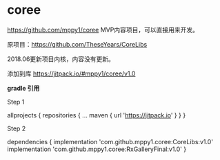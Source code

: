 # coree
https://github.com/mppy1/coree
MVP内容项目，可以直接用来开发。

原项目：https://github.com/TheseYears/CoreLibs

2018.06更新项目内核，内容没有更新。

添加到库
https://jitpack.io/#mppy1/coree/v1.0

**gradle 引用**

Step 1

allprojects {
		repositories {
			...
			maven { url 'https://jitpack.io' }
		}
	}
	
Step 2

dependencies {
    	implementation 'com.github.mppy1.coree:CoreLibs:v1.0'
    	implementation 'com.github.mppy1.coree:RxGalleryFinal:v1.0'
}